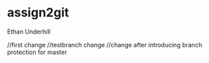 # assign2git
Ethan Underhill

//first change
//testbranch change
//change after introducing branch protection for master
